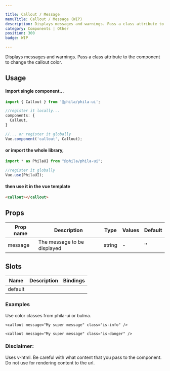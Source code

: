```yaml
---

title: Callout / Message
menuTitle: Callout / Message (WIP)
description: Displays messages and warnings. Pass a class attribute to the component to change the callout color.
category: Components | Other
position: 300
badge: WIP

---
```


Displays messages and warnings. Pass a class attribute to the component to change the callout color.

## Usage

#### Import single component...

```js
import { Callout } from '@phila/phila-ui';

//register it locally...
components: {
  Callout,
}

//... or register it globally
Vue.component('callout', Callout);
```

#### or import the whole library,

```js
import * as PhilaUI from "@phila/phila-ui";

//register it globally
Vue.use(PhilaUI);
```

#### then use it in the vue template

```html
<callout></callout>
```

## Props

| Prop name | Description                 | Type   | Values | Default |
| --------- | --------------------------- | ------ | ------ | ------- |
| message   | The message to be displayed | string | -      | ''      |

## Slots

| Name    | Description | Bindings |
| ------- | ----------- | -------- |
| default |             |          |

### Examples

Use color classes from phila-ui or bulma.

```vue live
<callout message="My super message" class="is-info" />
```

```vue live
<callout message="My super message" class="is-danger" />
```

<!--
**Example of a success message using a phila-ui class:**
<Callout message="A success message" class="is-danger"/>

```jsx
  <callout message="A success message" class="is-kelly-drive-green" />
```

**Example of an error message using a bulma class:**
```jsx
  <callout message="An error message" class="is-danger" />
```

**Example of an info message using a bulma class:**
```jsx
  <callout message="An info message" class="is-info" />
``` -->

### Disclaimer:

Uses v-html. Be careful with what content that you pass to the component. Do not use for rendering content to the url.
